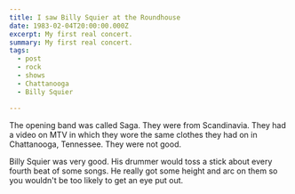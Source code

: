 ```yaml
---
title: I saw Billy Squier at the Roundhouse
date: 1983-02-04T20:00:00.000Z
excerpt: My first real concert.
summary: My first real concert.
tags:
  - post 
  - rock
  - shows
  - Chattanooga
  - Billy Squier

---
```


The opening band was called Saga. They were from Scandinavia. They had a video on MTV in which they wore the same clothes they had on in Chattanooga, Tennessee. They were not good.

Billy Squier was very good. His drummer would toss a stick about every fourth beat of some songs. He really got some height and arc on them so you wouldn't be too likely to get an eye put out.